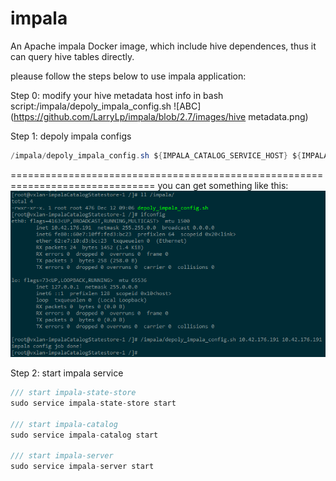 # impala
An Apache impala Docker image, which include hive dependences, thus it can query hive tables directly.

pleause follow the steps below to use impala application:

Step 0: modify your hive metadata host info in bash script:/impala/depoly_impala_config.sh
![ABC](https://github.com/LarryLp/impala/blob/2.7/images/hive metadata.png)

Step 1: depoly impala configs
```java  
/impala/depoly_impala_config.sh ${IMPALA_CATALOG_SERVICE_HOST} ${IMPALA_STATE_STORE_HOST}
```
===============================================================================
you can get something like this:
![ABC](https://github.com/LarryLp/impala/blob/2.7/images/depoly_impala_config.png) 


Step 2: start impala service

```java
/// start impala-state-store
sudo service impala-state-store start

/// start impala-catalog
sudo service impala-catalog start

/// start impala-server
sudo service impala-server start
```
